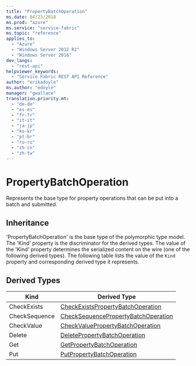 ```yaml
---
title: "PropertyBatchOperation"
ms.date: 04/23/2018
ms.prod: "azure"
ms.service: "service-fabric"
ms.topic: "reference"
applies_to: 
  - "Azure"
  - "Windows Server 2012 R2"
  - "Windows Server 2016"
dev_langs: 
  - "rest-api"
helpviewer_keywords: 
  - "Service Fabric REST API Reference"
author: "erikadoyle"
ms.author: "edoyle"
manager: "gwallace"
translation.priority.mt: 
  - "de-de"
  - "es-es"
  - "fr-fr"
  - "it-it"
  - "ja-jp"
  - "ko-kr"
  - "pt-br"
  - "ru-ru"
  - "zh-cn"
  - "zh-tw"
---
```

# PropertyBatchOperation

Represents the base type for property operations that can be put into a batch and submitted.
## Inheritance

'PropertyBatchOperation' is the base type of the polymorphic type model. The 'Kind' property is the discriminator for the derived types. 
The value of the 'Kind' property determines the serialized content on the wire (one of the following derived types). 
The following table lists the value of the `Kind` property and corresponding derived type it represents.
## Derived Types

| Kind | Derived Type |
| --- | --- | 
| CheckExists | [CheckExistsPropertyBatchOperation](sfclient-v62-model-checkexistspropertybatchoperation.md) |
| CheckSequence | [CheckSequencePropertyBatchOperation](sfclient-v62-model-checksequencepropertybatchoperation.md) |
| CheckValue | [CheckValuePropertyBatchOperation](sfclient-v62-model-checkvaluepropertybatchoperation.md) |
| Delete | [DeletePropertyBatchOperation](sfclient-v62-model-deletepropertybatchoperation.md) |
| Get | [GetPropertyBatchOperation](sfclient-v62-model-getpropertybatchoperation.md) |
| Put | [PutPropertyBatchOperation](sfclient-v62-model-putpropertybatchoperation.md) |


